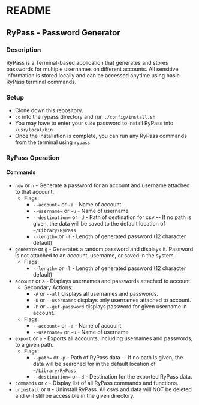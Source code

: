 # README
RyPass - Password Generator
---
### Description
RyPass is a Terminal-based application that generates and stores passwords for multiple usernames on different accounts. All sensitive information is stored locally and can be accessed anytime using basic RyPass terminal commands.

### Setup
  - Clone down this repository.
  - `cd` into the rypass directory and run `./config/install.sh`
  - You may have to enter your `sudo` password to install RyPass into `/usr/local/bin`
  - Once the installation is complete, you can run any RyPass commands from the terminal using `rypass`.

### RyPass Operation
#### Commands
  - `new` or `n` - Generate a password for an account and username attached to that account.
    - Flags:
      - `--account=` or `-a` - Name of account
      - `--username=` or `-u` - Name of username
      - `--destination=` or `-d` - Path of destination for csv -- If no path is given, the data will be saved to the default location of `~/Library/RyPass`
      - `--length=` or `-l` - Length of generated password (12 character default)
  - `generate` or `g` - Generates a random password and displays it. Password is not attached to an account, username, or saved in the system.
    - Flags:
      - `--length=` or `-l` - Length of generated password (12 character default)
  - `account` or `a` - Displays usernames and passwords attached to account.
    - Secondary Actions:
      - `-A` or `--all` displays all usernames and passwords.
      - `-U` or `--usernames` displays only usernames attached to account.
      - `-P` or `--get-password` displays password for given username in account.
    - Flags:
      - `--account=` or `-a` - Name of account
      - `--username=` or `-u` - Name of username
  - `export` or `e` - Exports all accounts, including usernames and passwords, to a given path.
    - Flags:
      - `--path=` or `-p` - Path of RyPass data -- If no path is given, the data will be searched for in the default location of `~/Library/RyPass`
      - `--destination=` or `-d` - Destination for the exported RyPass data.
  - `commands` or `c` - Display list of all RyPass commands and functions.
  - `uninstall` or `U` - Uninstall RyPass. All csvs and data will NOT be deleted and will still be accessible in the given directory.
